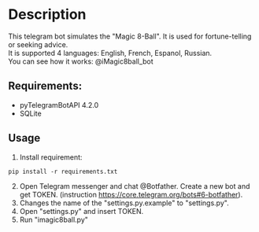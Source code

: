 # Description
This telegram bot simulates the "Magic 8-Ball". It is used for fortune-telling or seeking advice.<br>
It is supported 4 languages: English, French, Espanol, Russian.<br>
You can see how it works: @iMagic8ball_bot

## Requirements:

+ pyTelegramBotAPI 4.2.0
+ SQLite

## Usage

1. Install requirement:
```
pip install -r requirements.txt
```
2. Open Telegram messenger and chat @Botfather. Create a new bot and get TOKEN. (instruction https://core.telegram.org/bots#6-botfather).
3. Changes the name of the "settings.py.example" to "settings.py".
4. Open "settings.py" and insert TOKEN.
5. Run "imagic8ball.py"
